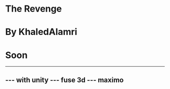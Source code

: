 # The Revenge
# By KhaledAlamri
# Soon 
-----------------------------------------
--- with unity
--- fuse 3d
--- maximo
-----------------------------------------
